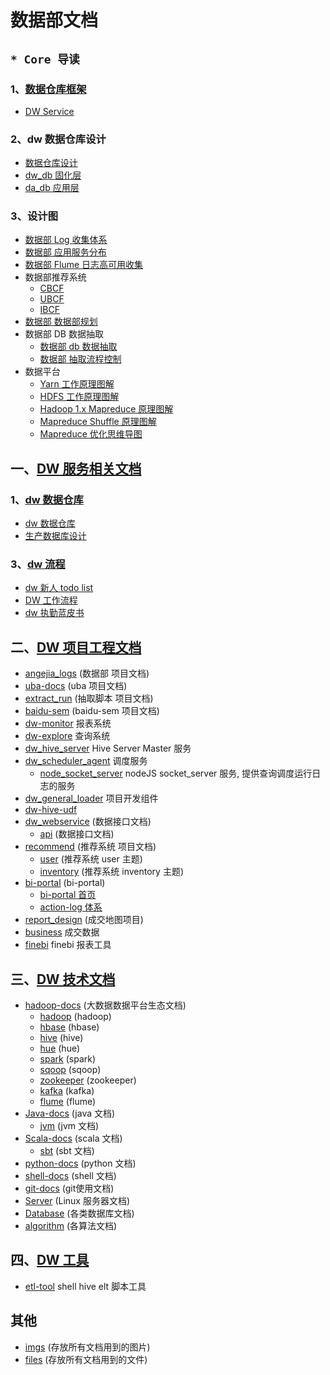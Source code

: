 # 数据部文档

## `* Core 导读`

### 1、[数据仓库框架](framework/)

- [DW Service](framework/design/dw-service.md)

### 2、dw 数据仓库设计

- [数据仓库设计](service/data-warehouse/db-design/readme.md)
- [dw_db 固化层](service/data-warehouse/db-design/dw/dw_db)
- [da_db 应用层](service/data-warehouse/db-design/dw/da_db)

### 3、设计图

- [数据部 Log 收集体系](https://www.processon.com/view/link/582d82a9e4b06bc83a12082d)
- [数据部 应用服务分布](https://www.processon.com/view/link/562894b7e4b070f8ccca5863)
- [数据部 Flume 日志高可用收集](https://www.processon.com/view/link/5821bbd2e4b0826f839a4309)
- 数据部推荐系统
  - [CBCF](https://www.processon.com/view/link/56d3b2e7e4b0f9ea1683e1e5)
  - [UBCF](https://www.processon.com/view/link/572b224be4b0c3c749748e14)
  - [IBCF](https://www.processon.com/view/link/57397e57e4b06d79095044ad)
- [数据部 数据部规划](https://www.processon.com/view/link/566a9d10e4b06272891e729b)
- 数据部 DB 数据抽取
  - [数据部 db 数据抽取](https://www.processon.com/view/link/57d8e4ede4b0e72a8d042d45)
  - [数据部 抽取流程控制](https://www.processon.com/view/link/57e9eb82e4b06bcb4cdf380e)
- 数据平台
  - [Yarn 工作原理图解](https://www.processon.com/view/link/56643e61e4b026a7ca2ac271)
  - [HDFS 工作原理图解](https://www.processon.com/view/link/56629a87e4b01db999f2f337)
  - [Hadoop 1.x Mapreduce 原理图解](https://www.processon.com/view/link/5664347fe4b026a7ca2a71a6)
  - [Mapreduce Shuffle 原理图解](https://www.processon.com/view/link/566d79e4e4b0187009265f4a)
  - [Mapreduce 优化思维导图](https://www.processon.com/view/link/5662d493e4b01db999f419b1)

## 一、[DW 服务相关文档](service)

### 1、[dw 数据仓库](service/data-warehouse/)

- [dw 数据仓库](service/data-warehouse/readme.md)
- [生产数据库设计](service/design/wikis/data/database)

### 3、[dw 流程](service/dw-process/)

- [dw 新人 todo list](service/dw-process/todo-list)
- [DW 工作流程](service/dw-process/todo.md)
- [dw 执勤蓝皮书](service/dw-process/accident-treatment.md)


## 二、[DW 项目工程文档](project/)

- [angejia_logs](project/angejia_log/) (数据部 项目文档)
- [uba-docs](project/uba-docs/) (uba 项目文档)
- [extract_run](project/extract_run/) (抽取脚本 项目文档)
- [baidu-sem](project/baidu-sem/) (baidu-sem 项目文档)
- [dw-monitor](project/monitor) 报表系统
- [dw-explore](project/dw-explore) 查询系统
- [dw_hive_server](project/dw_hive_server) Hive Server Master 服务
- [dw_scheduler_agent](project/dw_scheduler_agent) 调度服务
  - [node_socket_server](project/dw_scheduler_agent/node_socket_server) nodeJS socket_server 服务, 提供查询调度运行日志的服务
- [dw_general_loader](project/dw_general_loader) 项目开发组件
- [dw-hive-udf](project/dw-hive-udf)
- [dw_webservice](project/dw_webservice/) (数据接口文档)
  - [api](project/dw_webservice/api.md) (数据接口文档)
- [recommend](project/recommend/) (推荐系统 项目文档)
  - [user](project/recommend/user) (推荐系统 user 主题)
  - [inventory](project/recommend/inventory) (推荐系统 inventory 主题)
- [bi-portal](project/bi-portal/) (bi-portal)
  - [bi-portal 首页](project/bi-portal/index.md)
  - [action-log 体系](project/bi-portal/action-log.md)
- [report_design](project/report_design/) (成交地图项目)
- [business](project/business) 成交数据
- [finebi](project/finebi) finebi 报表工具

## 三、[DW 技术文档](technology/)

- [hadoop-docs](technology/hadoop-docs/) (大数据数据平台生态文档)
  - [hadoop](technology/hadoop-docs/sub-project/hadoop) (hadoop)
  - [hbase](technology/hadoop-docs/sub-project/hbase) (hbase)
  - [hive](technology/hadoop-docs/sub-project/hive) (hive)
  - [hue](technology/hadoop-docs/sub-project/hue) (hue)
  - [spark](technology/hadoop-docs/sub-project/spark) (spark)
  - [sqoop](technology/hadoop-docs/sub-project/sqoop) (sqoop)
  - [zookeeper](technology/hadoop-docs/sub-project/zookeeper) (zookeeper)
  - [kafka](technology/hadoop-docs/sub-project/kafka) (kafka)
  - [flume](technology/hadoop-docs/sub-project/flume) (flume)
- [Java-docs](technology/Java/) (java 文档)
  - [jvm](technology/Java/jvm.md) (jvm 文档)
- [Scala-docs](technology/scala/) (scala 文档)
  - [sbt](technology/scala/sbt.md) (sbt 文档)
- [python-docs](technology/python/) (python 文档)
- [shell-docs](technology/Shell/) (shell 文档)
- [git-docs](technology/git-docs/) (git使用文档)
- [Server](technology/Server/) (Linux 服务器文档)
- [Database](technology/Database/) (各类数据库文档)
- [algorithm](technology/algorithm/) (各算法文档)


## 四、[DW 工具](tools/)
- [etl-tool](tools/etl-tool) shell hive elt 脚本工具


## 其他
- [imgs](imgs/) (存放所有文档用到的图片)
- [files](files/) (存放所有文档用到的文件)
